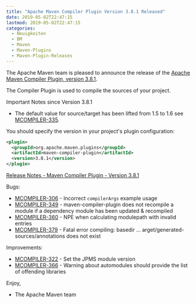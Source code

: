 ```yaml
---
title: "Apache Maven Compiler Plugin Version 3.8.1 Released"
date: 2019-05-02T22:47:15
lastmod: 2019-05-02T22:47:15
categories:
  - Neuigkeiten
  - BM
  - Maven
  - Maven-Plugins
  - Maven-Plugin-Releases
---
```

The Apache Maven team is pleased to announce the release of the 
[Apache Maven Compiler Plugin, version 3.8.1](https://maven.apache.org/plugins/maven-compiler-plugin/).

The Compiler Plugin is used to compile the sources of your project. 

Important Notes since Version 3.8.1

 * The default value for source/target has been lifted 
   from 1.5 to 1.6 see [MCOMPILER-335](https://issues.apache.org/jira/browse/MCOMPILER-335).


You should specify the version in your project's plugin configuration:

```xml
<plugin>
  <groupId>org.apache.maven.plugins</groupId>
  <artifactId>maven-compiler-plugin</artifactId>
  <version>3.8.1</version>
</plugin>
```

<!-- more -->

[Release Notes - Maven Compiler Plugin - Version 3.8.1](https://issues.apache.org/jira/secure/ReleaseNote.jspa?projectId=12317225&version=12343484)

Bugs:

 * [MCOMPILER-306](https://issues.apache.org/jira/browse/MCOMPILER-306) - Incorrect `compilerArgs` example usage
 * [MCOMPILER-349](https://issues.apache.org/jira/browse/MCOMPILER-349) - maven-compiler-plugin does not recompile a module if a dependency module has been updated & recompiled
 * [MCOMPILER-360](https://issues.apache.org/jira/browse/MCOMPILER-360) - NPE when calculating modulepath with invalid entries
 * [MCOMPILER-379](https://issues.apache.org/jira/browse/MCOMPILER-379) - Fatal error compiling: basedir ... arget/generated-sources/annotations does not exist

Improvements:

 * [MCOMPILER-322](https://issues.apache.org/jira/browse/MCOMPILER-322) - Set the JPMS module version
 * [MCOMPILER-366](https://issues.apache.org/jira/browse/MCOMPILER-366) - Warning about automodules should provide the list of offending libraries

Enjoy,
 
- The Apache Maven team
